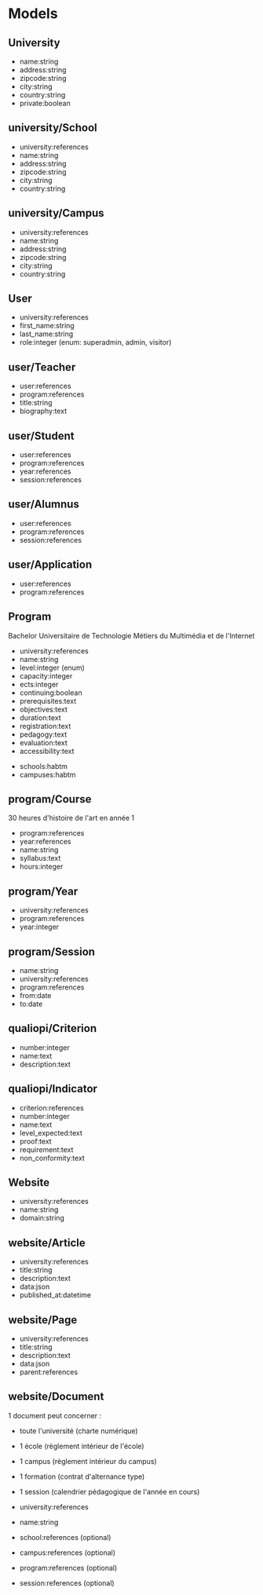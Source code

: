 # Models

## University

- name:string
- address:string
- zipcode:string
- city:string
- country:string
- private:boolean

## university/School

- university:references
- name:string
- address:string
- zipcode:string
- city:string
- country:string

## university/Campus

- university:references
- name:string
- address:string
- zipcode:string
- city:string
- country:string

## User

- university:references
- first_name:string
- last_name:string
- role:integer (enum: superadmin, admin, visitor)

## user/Teacher

- user:references
- program:references
- title:string
- biography:text

## user/Student

- user:references
- program:references
- year:references
- session:references

## user/Alumnus

- user:references
- program:references
- session:references

## user/Application

- user:references
- program:references

## Program

Bachelor Universitaire de Technologie Métiers du Multimédia et de l'Internet

- university:references
- name:string
- level:integer (enum)
- capacity:integer
- ects:integer
- continuing:boolean
- prerequisites:text
- objectives:text
- duration:text
- registration:text
- pedagogy:text
- evaluation:text
- accessibility:text
+ schools:habtm
+ campuses:habtm

## program/Course

30 heures d'histoire de l'art en année 1

- program:references
- year:references
- name:string
- syllabus:text
- hours:integer

## program/Year

- university:references
- program:references
- year:integer

## program/Session

- name:string
- university:references
- program:references
- from:date
- to:date

## qualiopi/Criterion

- number:integer
- name:text
- description:text

## qualiopi/Indicator
- criterion:references
- number:integer
- name:text
- level_expected:text
- proof:text
- requirement:text
- non_conformity:text

## Website

- university:references
- name:string
- domain:string

## website/Article

- university:references
- title:string
- description:text
- data:json
- published_at:datetime

## website/Page

- university:references
- title:string
- description:text
- data:json
- parent:references

## website/Document

1 document peut concerner :
- toute l'université (charte numérique)
- 1 école (règlement intérieur de l'école)
- 1 campus (règlement intérieur du campus)
- 1 formation (contrat d'alternance type)
- 1 session (calendrier pédagogique de l'année en cours)

- university:references
- name:string
- school:references (optional)
- campus:references (optional)
- program:references (optional)
- session:references (optional)
